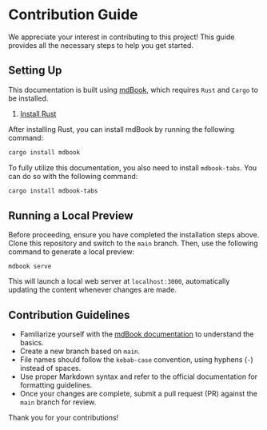 # Contribution Guide  

We appreciate your interest in contributing to this project! This guide provides all the necessary steps to help you get started.  

## Setting Up  

This documentation is built using [mdBook](https://rust-lang.github.io/mdBook/index.html), which requires `Rust` and `Cargo` to be installed.  

1. [Install Rust](https://www.rust-lang.org/tools/install)  

After installing Rust, you can install mdBook by running the following command:  

```bash
cargo install mdbook
```  

To fully utilize this documentation, you also need to install `mdbook-tabs`. You can do so with the following command:

```bash
cargo install mdbook-tabs
```  

## Running a Local Preview  

Before proceeding, ensure you have completed the installation steps above. Clone this repository and switch to the `main` branch. Then, use the following command to generate a local preview:  

```
mdbook serve
```  

This will launch a local web server at `localhost:3000`, automatically updating the content whenever changes are made.  

## Contribution Guidelines  

- Familiarize yourself with the [mdBook documentation](https://rust-lang.github.io/mdBook/guide/creating.html) to understand the basics.  
- Create a new branch based on `main`.  
- File names should follow the `kebab-case` convention, using hyphens (`-`) instead of spaces.  
- Use proper Markdown syntax and refer to the official documentation for formatting guidelines.  
- Once your changes are complete, submit a pull request (PR) against the `main` branch for review.  

Thank you for your contributions!
